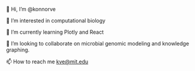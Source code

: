 👋 Hi, I’m @konnorve

👀 I’m interested in computational biology

🌱 I’m currently learning Plotly and React

💞️ I’m looking to collaborate on microbial genomic modeling and knowledge graphing. 

📫 How to reach me kve@mit.edu

<!---
konnorve/konnorve is a ✨ special ✨ repository because its `README.md` (this file) appears on your GitHub profile.
You can click the Preview link to take a look at your changes.
--->
